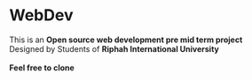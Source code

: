 # WebDev
This is an <b>Open source web development pre mid term project</b> <br> Designed by Students of <b>Riphah International University</br> <br>Feel free to clone
